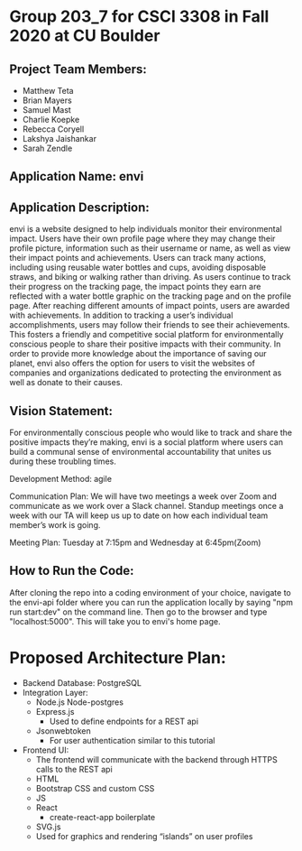 # Group 203_7 for CSCI 3308 in Fall 2020 at CU Boulder
## Project Team Members:

- Matthew Teta
- Brian Mayers
- Samuel Mast
- Charlie Koepke
- Rebecca Coryell
- Lakshya Jaishankar
- Sarah Zendle

## Application Name: envi

## Application Description:
envi is a website designed to help individuals monitor their environmental impact. Users have their own profile page where they may change their profile picture, information such as their username or name, as well as view their impact points and achievements. Users can track many actions, including using reusable water bottles and cups, avoiding disposable straws, and biking or walking rather than driving. As users continue to track their progress on the tracking page, the impact points they earn are reflected with a water bottle graphic on the tracking page and on the profile page. After reaching different amounts of impact points, users are awarded with achievements. 
In addition to tracking a user’s individual accomplishments, users may follow their friends to see their achievements. This fosters a friendly and competitive social platform for environmentally conscious people to share their positive impacts with their community. In order to provide more knowledge about the importance of saving our planet, envi also offers the option for users to visit the websites of companies and organizations dedicated to protecting the environment as well as donate to their causes.


## Vision Statement:
For environmentally conscious people who would like to track and share the positive impacts they’re making, envi is a social platform where users can build a communal sense of environmental accountability that unites us during these troubling times.

Development Method: agile

Communication Plan: We will have two meetings a week over Zoom and communicate as we work over a Slack channel. Standup meetings once a week with our TA will keep us up to date on how each individual team member’s work is going.

Meeting Plan: Tuesday at 7:15pm and Wednesday at 6:45pm(Zoom)

## How to Run the Code:
After cloning the repo into a coding environment of your choice, navigate to the envi-api folder where you can run the application locally by saying "npm run start:dev" on the command line. Then go to the browser and type "localhost:5000". This will take you to envi's home page.



# Proposed Architecture Plan:

- Backend Database: PostgreSQL
- Integration Layer:
  - Node.js
   Node-postgres
  - Express.js
    - Used to define endpoints for a REST api
  - Jsonwebtoken
    - For user authentication similar to this tutorial
- Frontend UI:
  - The frontend will communicate with the backend through HTTPS calls to the REST api
  - HTML
  - Bootstrap CSS and custom CSS
  - JS
  - React
    - create-react-app boilerplate
  - SVG.js
  - Used for graphics and rendering “islands” on user profiles


